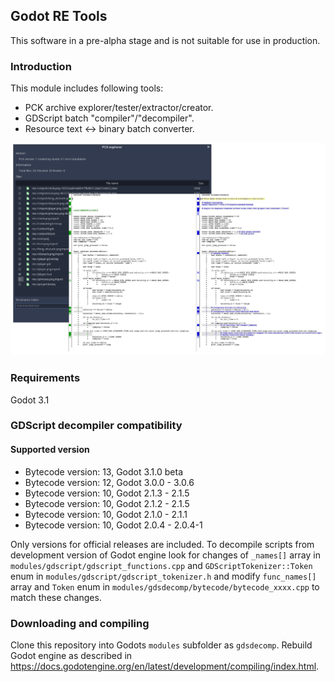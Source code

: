 ## Godot RE Tools

This software in a pre-alpha stage and is not suitable for use in production.

### Introduction

This module includes following tools:

- PCK archive explorer/tester/extractor/creator.
- GDScript batch "compiler"/"decompiler".
- Resource text <-> binary batch converter.

![Screenshot](screenshot.png)

### Requirements

Godot 3.1

### GDScript decompiler compatibility

#### Supported version

- Bytecode version: 13, Godot 3.1.0 beta
- Bytecode version: 12, Godot 3.0.0 - 3.0.6
- Bytecode version: 10, Godot 2.1.3 - 2.1.5
- Bytecode version: 10, Godot 2.1.2 - 2.1.5
- Bytecode version: 10, Godot 2.1.0 - 2.1.1
- Bytecode version: 10, Godot 2.0.4 - 2.0.4-1

Only versions for official releases are included. To decompile scripts from development version of Godot engine look for changes of `_names[]` array in `modules/gdscript/gdscript_functions.cpp` and `GDScriptTokenizer::Token` enum in `modules/gdscript/gdscript_tokenizer.h` and modify `func_names[]` array and `Token` enum in `modules/gdsdecomp/bytecode/bytecode_xxxx.cpp` to match these changes.

### Downloading and compiling

Clone this repository into Godots `modules` subfolder as `gdsdecomp`.
Rebuild Godot engine as described in https://docs.godotengine.org/en/latest/development/compiling/index.html.
